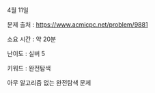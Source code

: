 4월 11일

문제 출처 : https://www.acmicpc.net/problem/9881

소요 시간 : 약 20분

난이도 : 실버 5

키워드 : 완전탐색

아무 알고리즘 없는 완전탐색 문제